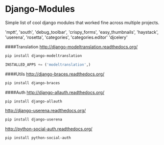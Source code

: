 Django-Modules
==============

Simple list of cool django modules that worked fine across multiple projects.


'mptt',
'south',
'debug_toolbar',
'crispy_forms',
'easy_thumbnails',
'haystack',
'userena',
'rosetta',
'categories',
'categories.editor'
'djcelery'



####Translation
http://django-modeltranslation.readthedocs.org/
```sh
pip install django-modeltranslation
```
```python
INSTALLED_APPS += ('modeltranslation',)
```

####Utils
http://django-braces.readthedocs.org/
```sh
pip install django-braces
```

####Auth
http://django-allauth.readthedocs.org/
```sh
pip install django-allauth
```

http://django-userena.readthedocs.org/
```sh
pip install django-userena
```

http://python-social-auth.readthedocs.org/
```sh
pip install python-social-auth
```
